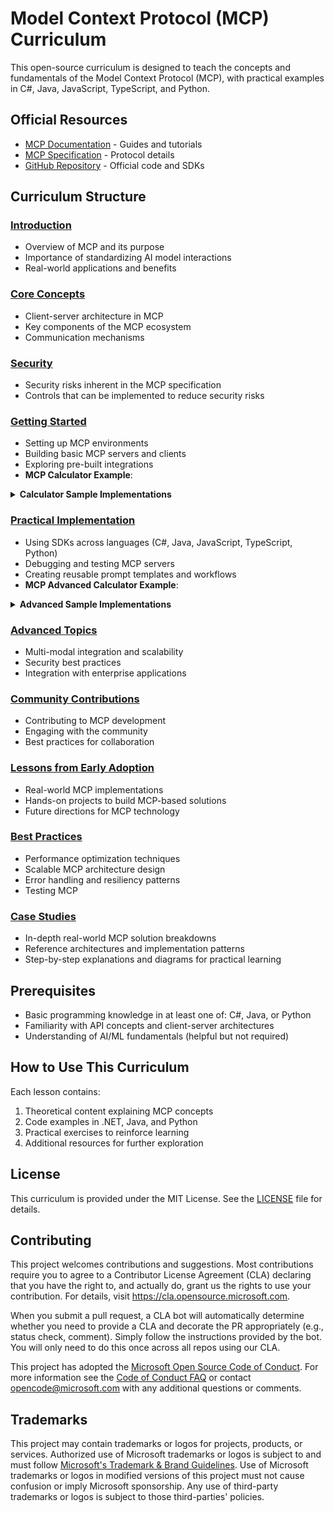 # Model Context Protocol (MCP) Curriculum

This open-source curriculum is designed to teach the concepts and fundamentals of the Model Context Protocol (MCP), with practical examples in C#, Java, JavaScript, TypeScript, and Python.

## Official Resources

- [MCP Documentation](https://modelcontextprotocol.io/) - Guides and tutorials
- [MCP Specification](https://spec.modelcontextprotocol.io/) - Protocol details
- [GitHub Repository](https://github.com/modelcontextprotocol) - Official code and SDKs

## Curriculum Structure

### [Introduction](./00-Introduction/README.md)
- Overview of MCP and its purpose
- Importance of standardizing AI model interactions
- Real-world applications and benefits

### [Core Concepts](./01-CoreConcepts/README.md)
- Client-server architecture in MCP
- Key components of the MCP ecosystem
- Communication mechanisms

### [Security](./02-Security/readme.md)
- Security risks inherent in the MCP specification
- Controls that can be implemented to reduce security risks

### [Getting Started](./03-GettingStarted/README.md)
- Setting up MCP environments
- Building basic MCP servers and clients
- Exploring pre-built integrations
- **MCP Calculator Example**:
<details>
  <summary><strong>Calculator Sample Implementations</strong></summary>

  - [C# Calculator Server](./03-GettingStarted/samples/csharp/README.md)
  - [Java Calculator Server](./03-GettingStarted/samples/java/calculator/README.md)
  - [JavaScript Calculator Server](./03-GettingStarted/samples/javascript/README.md)
  - [Python Calculator Server](./03-GettingStarted/samples/python/mcp_calculator_server.py)
  - [TypeScript Calculator Server](./03-GettingStarted/samples/typescript/README.md)

</details>
  
### [Practical Implementation](./04-PracticalImplementation/README.md)
- Using SDKs across languages (C#, Java, JavaScript, TypeScript, Python)
- Debugging and testing MCP servers
- Creating reusable prompt templates and workflows
- **MCP Advanced Calculator Example**:
<details>
  <summary><strong>Advanced Sample Implementations</strong></summary>

  - [C# Sample](./04-PracticalImplementation/samples/csharp/README.md)
  - [Java Sample](./04-PracticalImplementation/samples/java/containerapp/README.md)
  - [JavaScript Sample](./04-PracticalImplementation/samples/javascript/README.md)
  - [Python Sample](./04-PracticalImplementation/samples/python/mcp_sample.py)
  - [TypeScript Sample](./04-PracticalImplementation/samples/typescript/README.md)

</details>

### [Advanced Topics](./05-AdvancedTopics/README.md)
- Multi-modal integration and scalability
- Security best practices
- Integration with enterprise applications

### [Community Contributions](./06-CommunityContributions/README.md)
- Contributing to MCP development
- Engaging with the community
- Best practices for collaboration

### [Lessons from Early Adoption](./07-CaseStudies/README.md)
- Real-world MCP implementations
- Hands-on projects to build MCP-based solutions
- Future directions for MCP technology

### [Best Practices](./08-BestPractices/README.md)
- Performance optimization techniques
- Scalable MCP architecture design
- Error handling and resiliency patterns
- Testing MCP

### [Case Studies](./09-CaseStudy/Readme.md)
- In-depth real-world MCP solution breakdowns
- Reference architectures and implementation patterns
- Step-by-step explanations and diagrams for practical learning

## Prerequisites

- Basic programming knowledge in at least one of: C#, Java, or Python
- Familiarity with API concepts and client-server architectures
- Understanding of AI/ML fundamentals (helpful but not required)

## How to Use This Curriculum

Each lesson contains:
1. Theoretical content explaining MCP concepts
2. Code examples in .NET, Java, and Python
3. Practical exercises to reinforce learning
4. Additional resources for further exploration

## License

This curriculum is provided under the MIT License. See the [LICENSE](./LICENSE) file for details.

## Contributing

This project welcomes contributions and suggestions.  Most contributions require you to agree to a
Contributor License Agreement (CLA) declaring that you have the right to, and actually do, grant us
the rights to use your contribution. For details, visit <https://cla.opensource.microsoft.com>.

When you submit a pull request, a CLA bot will automatically determine whether you need to provide
a CLA and decorate the PR appropriately (e.g., status check, comment). Simply follow the instructions
provided by the bot. You will only need to do this once across all repos using our CLA.

This project has adopted the [Microsoft Open Source Code of Conduct](https://opensource.microsoft.com/codeofconduct/).
For more information see the [Code of Conduct FAQ](https://opensource.microsoft.com/codeofconduct/faq/) or
contact [opencode@microsoft.com](mailto:opencode@microsoft.com) with any additional questions or comments.

## Trademarks

This project may contain trademarks or logos for projects, products, or services. Authorized use of Microsoft
trademarks or logos is subject to and must follow
[Microsoft's Trademark & Brand Guidelines](https://www.microsoft.com/legal/intellectualproperty/trademarks/usage/general).
Use of Microsoft trademarks or logos in modified versions of this project must not cause confusion or imply Microsoft sponsorship.
Any use of third-party trademarks or logos is subject to those third-parties' policies.
